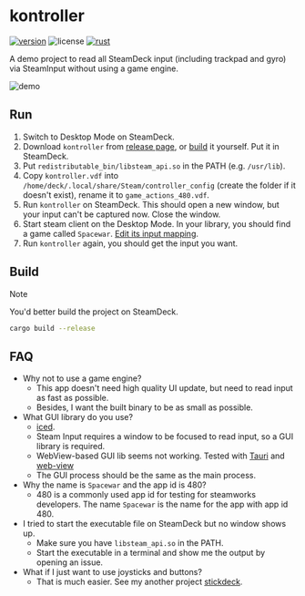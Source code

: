# kontroller

[![version](https://img.shields.io/github/v/tag/DiscreteTom/kontroller?label=release&style=flat-square)](https://github.com/DiscreteTom/kontroller/releases/latest)
![license](https://img.shields.io/github/license/DiscreteTom/kontroller?style=flat-square)
[![rust](https://img.shields.io/badge/built_with-rust-DEA584?style=flat-square)](https://github.com/DiscreteTom/retsac)

A demo project to read all SteamDeck input (including trackpad and gyro) via SteamInput without using a game engine.

![demo](./img/demo.gif)

## Run

1. Switch to Desktop Mode on SteamDeck.
2. Download `kontroller` from [release page](https://github.com/DiscreteTom/kontroller/releases/latest), or [build](#build) it yourself. Put it in SteamDeck.
3. Put `redistributable_bin/libsteam_api.so` in the PATH (e.g. `/usr/lib`).
4. Copy `kontroller.vdf` into `/home/deck/.local/share/Steam/controller_config` (create the folder if it doesn't exist), rename it to `game_actions_480.vdf`.
5. Run `kontroller` on SteamDeck. This should open a new window, but your input can't be captured now. Close the window.
6. Start steam client on the Desktop Mode. In your library, you should find a game called `Spacewar`. [Edit its input mapping](https://partner.steamgames.com/doc/features/steam_controller/getting_started_for_devs#14).
7. Run `kontroller` again, you should get the input you want.

## Build

> [!NOTE]
> You'd better build the project on SteamDeck.

```bash
cargo build --release
```

## FAQ

- Why not to use a game engine?
  - This app doesn't need high quality UI update, but need to read input as fast as possible.
  - Besides, I want the built binary to be as small as possible.
- What GUI library do you use?
  - [iced](https://github.com/iced-rs/iced).
  - Steam Input requires a window to be focused to read input, so a GUI library is required.
  - WebView-based GUI lib seems not working. Tested with [Tauri](https://tauri.app/) and [web-view](https://github.com/Boscop/web-view)
  - The GUI process should be the same as the main process.
- Why the name is `Spacewar` and the app id is 480?
  - 480 is a commonly used app id for testing for steamworks developers. The name `Spacewar` is the name for the app with app id 480.
- I tried to start the executable file on SteamDeck but no window shows up.
  - Make sure you have `libsteam_api.so` in the PATH.
  - Start the executable in a terminal and show me the output by opening an issue.
- What if I just want to use joysticks and buttons?
  - That is much easier. See my another project [stickdeck](https://github.com/DiscreteTom/stickdeck).
